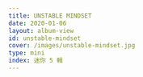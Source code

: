 ```yaml
---
title: UNSTABLE MINDSET
date: 2020-01-06
layout: album-view
id: unstable-mindset
cover: /images/unstable-mindset.jpg
type: mini
index: 迷你 5 輯
---
```

